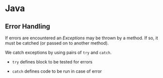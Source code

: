 Java
====

## Error Handling

If errors are encountered an *Exceptions* may be thrown by a method. If so, it must be catched (or passed on to another method).

We catch exceptions by using pairs of `try` and `catch`.

 - `try` defines block to be tested for errors

 - `catch` defines code to be run in case of error